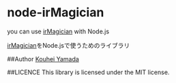 # node-irMagician

you can use [irMagician](http://www.omiya-giken.com/?cat=13) with Node.js


[irMagician](http://www.omiya-giken.com/?cat=13)をNode.jsで使うためのライブラリ

##Author
[Kouhei Yamada](http://github.com/fai1618)

##LICENCE
This library is licensed under the MIT license.
